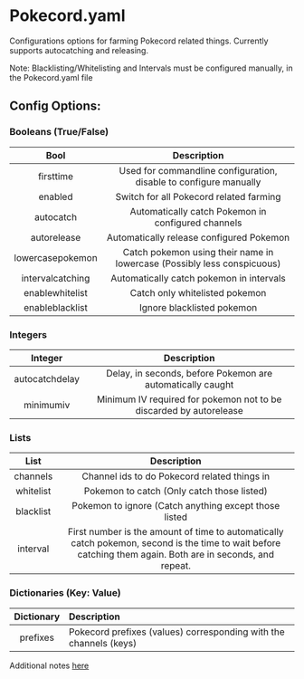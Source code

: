 # Pokecord.yaml

Configurations options for farming Pokecord related things. Currently supports autocatching and releasing.

Note: Blacklisting/Whitelisting and Intervals must be configured manually, in the Pokecord.yaml file

## Config Options:

### Booleans (True/False)

| Bool             | Description                                                             |
|:----------------:|:-----------------------------------------------------------------------:|
| firsttime        | Used for commandline configuration, disable to configure manually       |
| enabled          | Switch for all Pokecord related farming                                 |
| autocatch        | Automatically catch Pokemon in configured channels                      |
| autorelease      | Automatically release configured Pokemon                                |
| lowercasepokemon | Catch pokemon using their name in lowercase (Possibly less conspicuous) |
| intervalcatching | Automatically catch pokemon in intervals                                |
| enablewhitelist  | Catch only whitelisted pokemon                                          |
| enableblacklist  | Ignore blacklisted pokemon                                              |

### Integers

| Integer          | Description                                                        |
|:----------------:|:------------------------------------------------------------------:|
| autocatchdelay   | Delay, in seconds, before Pokemon are automatically caught         |
| minimumiv        | Minimum IV required for pokemon not to be discarded by autorelease |

### Lists

| List      | Description                                                                                                                                                |
|:---------:|:----------------------------------------------------------------------------------------------------------------------------------------------------------:|
| channels  | Channel ids to do Pokecord related things in                                                                                                               |
| whitelist | Pokemon to catch (Only catch those listed)                                                                                                                 |
| blacklist | Pokemon to ignore (Catch anything except those listed                                                                                                      |
| interval  | First number is the amount of time to automatically catch pokemon, second is the time to wait before catching them again. Both are in seconds, and repeat. |

### Dictionaries (Key: Value)

| Dictionary | Description                                                       |
|:----------:|:------------------------------------------------------------------|
| prefixes   | Pokecord prefixes (values) corresponding with the channels (keys) |

Additional notes [here](Additional.md)
